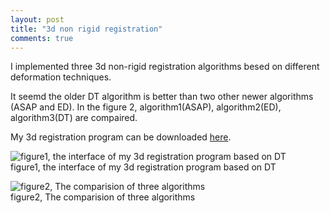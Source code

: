 ```yaml
---
layout: post
title: "3d non rigid registration"
comments: true
---
```


I implemented three 3d non-rigid registration algorithms besed on different deformation techniques.

<!--more-->

It seemd the older DT algorithm is better than two other newer algorithms (ASAP and ED). In the figure 2, algorithm1(ASAP), algorithm2(ED), algorithm3(DT) are compaired. 



My 3d registration program can be downloaded [here](http://hwdong.com/3dRegister.zip).

![figure1, the interface of my 3d registration program based on DT](http://36.media.tumblr.com/4c93a8e4a531f5626968c12bd4c1d49b/tumblr_o1o4muJFpz1u2qywdo1_1280.jpg)  
figure1, the interface of my 3d registration program based on DT  
     

![figure2, The comparision of three algorithms](http://41.media.tumblr.com/0b7c601dbb33b2189f25a33eb2c34279/tumblr_o11jwhi6zR1u2qywdo1_1280.jpg)   
   figure2, The comparision of three algorithms
     
